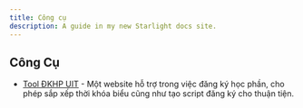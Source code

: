 ```yaml
---
title: Công cụ 
description: A guide in my new Starlight docs site.
---
```




## Công Cụ

- [Tool ĐKHP UIT](https://dkhp-uit.vercel.app/1) - Một website hỗ trợ trong việc đăng ký học phần, cho phép sắp xếp thời khóa biểu cũng như tạo script đăng ký cho thuận tiện.


